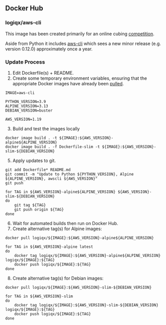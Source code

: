 ## Docker Hub

### logiqx/aws-cli

This image has been created primarily for an online cubing [competition](https://logiqx.github.io/scw-comp/).

Aside from Python it includes [aws-cli](https://pypi.org/project/awscli/#history) which sees a new minor release (e.g. version 0.12.0) approximately once a year.



### Update Process

1. Edit Dockerfile(s) + README.
2. Create some temporary environment variables, ensuring that the appropriate Docker images have already been [pulled](README.md).

```
IMAGE=aws-cli

PYTHON_VERSION=3.9
ALPINE_VERSION=3.13
DEBIAN_VERSION=buster

AWS_VERSION=1.19
```

3. Build and test the images locally

```
docker image build . -t ${IMAGE}:${AWS_VERSION}-alpine${ALPINE_VERSION}
docker image build . -f Dockerfile-slim -t ${IMAGE}:${AWS_VERSION}-slim-${DEBIAN_VERSION}
```

5. Apply updates to git.

```
git add Dockerfile* README.md
git commit -m "Update to Python ${PYTHON_VERSION}, Alpine ${ALPINE_VERSION}, awscli ${AWS_VERSION}"
git push

for TAG in ${AWS_VERSION}-alpine${ALPINE_VERSION} ${AWS_VERSION}-slim-${DEBIAN_VERSION}
do
    git tag ${TAG}
    git push origin ${TAG}
done
```

6. Wait for automated builds then run on Docker Hub.
7. Create alternative tag(s) for Alpine images:

```
docker pull logiqx/${IMAGE}:${AWS_VERSION}-alpine${ALPINE_VERSION}

for TAG in ${AWS_VERSION}-alpine latest
do
    docker tag logiqx/${IMAGE}:${AWS_VERSION}-alpine${ALPINE_VERSION} logiqx/${IMAGE}:${TAG}
    docker push logiqx/${IMAGE}:${TAG}
done
```

8. Create alternative tag(s) for Debian images:

```
docker pull logiqx/${IMAGE}:${AWS_VERSION}-slim-${DEBIAN_VERSION}

for TAG in ${AWS_VERSION}-slim
do
    docker tag logiqx/${IMAGE}:${AWS_VERSION}-slim-${DEBIAN_VERSION} logiqx/${IMAGE}:${TAG}
    docker push logiqx/${IMAGE}:${TAG}
done
```

